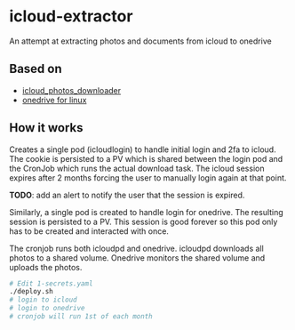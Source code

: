 # icloud-extractor
An attempt at extracting photos and documents from icloud to onedrive

## Based on
* [icloud_photos_downloader](https://github.com/icloud-photos-downloader/icloud_photos_downloader)
* [onedrive for linux](https://github.com/abraunegg/onedrive)

## How it works
Creates a single pod (icloudlogin) to handle initial login and 2fa to icloud. The cookie is persisted to a PV which is shared between the login pod and the CronJob which runs the actual download task. The icloud session expires after 2 months forcing the user to manually login again at that point. 

**TODO**: add an alert to notify the user that the session is expired.

Similarly, a single pod is created to handle login for onedrive. The resulting session is persisted to a PV. This session is good forever so this pod only has to be created and interacted with once.

The cronjob runs both icloudpd and onedrive. icloudpd downloads all photos to a shared volume. Onedrive monitors the shared volume and uploads the photos.

```bash
# Edit 1-secrets.yaml
./deploy.sh
# login to icloud
# login to onedrive
# cronjob will run 1st of each month
```
